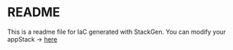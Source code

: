 # README
This is a readme file for IaC generated with StackGen.
You can modify your appStack -> [here](http://stage.dev.stackgen.com/appstacks/86a1507c-1dbd-45d3-893b-6a92a5bbc9f5)
